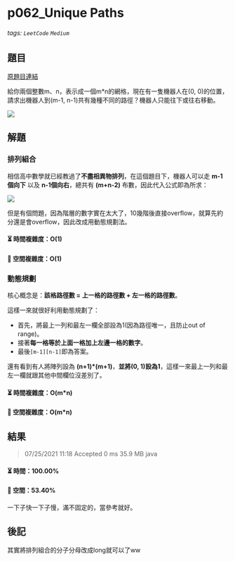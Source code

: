 # p062_Unique Paths

###### tags: `LeetCode` `Medium`

## 題目
[原題目連結](https://leetcode.com/problems/unique-paths/)

給你兩個整數m、n，表示成一個m\*n的網格，現在有一隻機器人在(0, 0)的位置，請求出機器人到(m-1, n-1)共有幾種不同的路徑？機器人只能往下或往右移動。

![](https://i.imgur.com/7eTAT7E.png)

## 解題
### 排列組合
相信高中數學就已經教過了**不盡相異物排列**，在這個題目下，機器人可以走 **m-1個向下** 以及 **n-1個向右**，總共有 **(m+n-2)** 布數，因此代入公式即為所求：

![](https://i.imgur.com/eeVyWty.png)

但是有個問題，因為階層的數字實在太大了，10幾階後直接overflow，就算先約分還是會overflow，因此改成用動態規劃法。

#### ⏳ 時間複雜度：O(1)
#### 💾 空間複雜度：O(1)

### 動態規劃
核心概念是：**該格路徑數 = 上一格的路徑數 + 左一格的路徑數**。

這樣一來就很好利用動態規劃了：
* 首先，將最上一列和最左一欄全部設為1(因為路徑唯一，且防止out of range)。
* 接著**每一格等於上面一格加上左邊一格的數字**。
* 最後`[m-1][n-1]`即為答案。

還有看到有人將陣列設為 **(n+1)\*(m+1)**，**並將(0, 1)設為1**，這樣一來最上一列和最左一欄就跟其他中間欄位沒差別了。

#### ⏳ 時間複雜度：O(m\*n)
#### 💾 空間複雜度：O(m\*n)

## 結果
> 07/25/2021 11:18	Accepted	0 ms	35.9 MB	java

#### ⏳ 時間：100.00%
#### 💾 空間：53.40%

一下子快一下子慢，滿不固定的，當參考就好。

## 後記
其實將排列組合的分子分母改成long就可以了ww